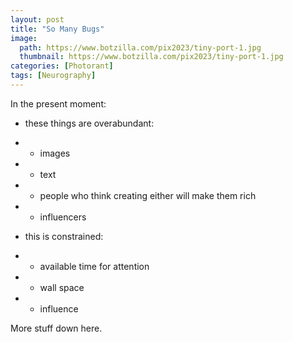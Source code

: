 ```yaml
---
layout: post
title: "So Many Bugs"
image:
  path: https://www.botzilla.com/pix2023/tiny-port-1.jpg
  thumbnail: https://www.botzilla.com/pix2023/tiny-port-1.jpg
categories: [Photorant]
tags: [Neurography]
---
```


In the present moment:

* these things are overabundant:

* * images

* * text

* * people who think creating either will make them rich

* * influencers

* this is constrained:

* * available time for attention

* * wall space

* * influence

<!--more-->

More stuff down here.


